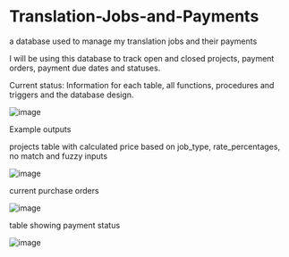 # Translation-Jobs-and-Payments
a database used to manage my translation jobs and their payments

I will be using this database to track open and closed projects, payment orders, payment due dates and statuses.

Current status: Information for each table, all functions, procedures and triggers and the database design.

![image](https://github.com/Polishko/Translation-Jobs-and-Payments/assets/119063181/13829a9f-60a3-46da-a8cb-8a354cbe5894)


Example outputs

projects table with calculated price based on job_type, rate_percentages, no match and fuzzy inputs 

![image](https://github.com/Polishko/Translation-Jobs-and-Payments/assets/119063181/3725e773-433a-490e-8122-5c0dd9ae2f39)

current purchase orders

![image](https://github.com/Polishko/Translation-Jobs-and-Payments/assets/119063181/e4ab53a0-0aa8-4f3d-8c45-499f6de3019d)

table showing payment status

![image](https://github.com/Polishko/Translation-Jobs-and-Payments/assets/119063181/061490a4-a10f-4433-afe9-6c185f1e72a8)







